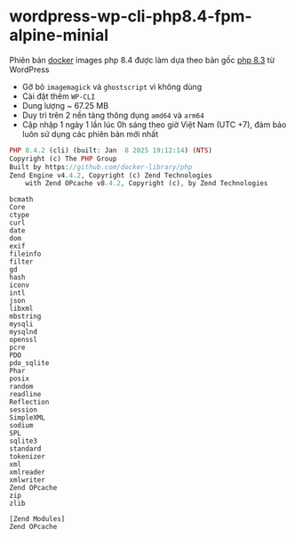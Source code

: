 # wordpress-wp-cli-php8.4-fpm-alpine-minial

Phiên bản [docker](https://hub.docker.com/r/bibica/wordpress-wp-cli-php8.4-fpm-alpine-minial) images php 8.4 được làm dựa theo bản gốc [php 8.3](https://github.com/docker-library/wordpress/blob/0015d465b4115ade0e0f98b3df8b5c17ec4a98e4/latest/php8.3/fpm-alpine/Dockerfile) từ WordPress
* Gỡ bỏ `imagemagick` và `ghostscript` vì không dùng
* Cài đặt thêm `WP-CLI`
* Dung lượng ~ 67.25 MB
* Duy trì trên 2 nền tảng thông dụng `amd64` và `arm64`
* Cập nhập 1 ngày 1 lần lúc 0h sáng theo giờ Việt Nam (UTC +7), đảm bảo luôn sử dụng các phiên bản mới nhất

``` php -v
PHP 8.4.2 (cli) (built: Jan  8 2025 19:12:14) (NTS)
Copyright (c) The PHP Group
Built by https://github.com/docker-library/php
Zend Engine v4.4.2, Copyright (c) Zend Technologies
    with Zend OPcache v8.4.2, Copyright (c), by Zend Technologies
```
```[PHP Modules]
bcmath
Core
ctype
curl
date
dom
exif
fileinfo
filter
gd
hash
iconv
intl
json
libxml
mbstring
mysqli
mysqlnd
openssl
pcre
PDO
pdo_sqlite
Phar
posix
random
readline
Reflection
session
SimpleXML
sodium
SPL
sqlite3
standard
tokenizer
xml
xmlreader
xmlwriter
Zend OPcache
zip
zlib

[Zend Modules]
Zend OPcache
```
